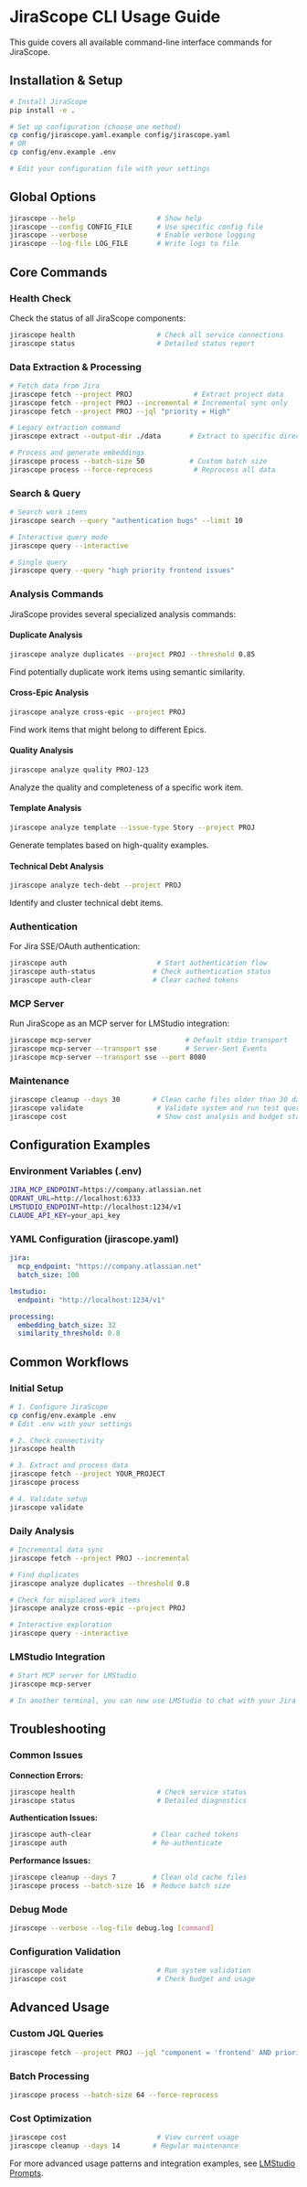 # JiraScope CLI Usage Guide

This guide covers all available command-line interface commands for JiraScope.

## Installation & Setup

```bash
# Install JiraScope
pip install -e .

# Set up configuration (choose one method)
cp config/jirascope.yaml.example config/jirascope.yaml
# OR
cp config/env.example .env

# Edit your configuration file with your settings
```

## Global Options

```bash
jirascope --help                    # Show help
jirascope --config CONFIG_FILE      # Use specific config file
jirascope --verbose                 # Enable verbose logging
jirascope --log-file LOG_FILE       # Write logs to file
```

## Core Commands

### Health Check

Check the status of all JiraScope components:

```bash
jirascope health                    # Check all service connections
jirascope status                    # Detailed status report
```

### Data Extraction & Processing

```bash
# Fetch data from Jira
jirascope fetch --project PROJ               # Extract project data
jirascope fetch --project PROJ --incremental # Incremental sync only
jirascope fetch --project PROJ --jql "priority = High"

# Legacy extraction command
jirascope extract --output-dir ./data       # Extract to specific directory

# Process and generate embeddings
jirascope process --batch-size 50           # Custom batch size
jirascope process --force-reprocess          # Reprocess all data
```

### Search & Query

```bash
# Search work items
jirascope search --query "authentication bugs" --limit 10

# Interactive query mode
jirascope query --interactive

# Single query
jirascope query --query "high priority frontend issues"
```

### Analysis Commands

JiraScope provides several specialized analysis commands:

#### Duplicate Analysis
```bash
jirascope analyze duplicates --project PROJ --threshold 0.85
```
Find potentially duplicate work items using semantic similarity.

#### Cross-Epic Analysis
```bash
jirascope analyze cross-epic --project PROJ
```
Find work items that might belong to different Epics.

#### Quality Analysis
```bash
jirascope analyze quality PROJ-123
```
Analyze the quality and completeness of a specific work item.

#### Template Analysis
```bash
jirascope analyze template --issue-type Story --project PROJ
```
Generate templates based on high-quality examples.

#### Technical Debt Analysis
```bash
jirascope analyze tech-debt --project PROJ
```
Identify and cluster technical debt items.

### Authentication

For Jira SSE/OAuth authentication:

```bash
jirascope auth                      # Start authentication flow
jirascope auth-status              # Check authentication status
jirascope auth-clear               # Clear cached tokens
```

### MCP Server

Run JiraScope as an MCP server for LMStudio integration:

```bash
jirascope mcp-server                       # Default stdio transport
jirascope mcp-server --transport sse       # Server-Sent Events
jirascope mcp-server --transport sse --port 8080
```

### Maintenance

```bash
jirascope cleanup --days 30        # Clean cache files older than 30 days
jirascope validate                  # Validate system and run test queries
jirascope cost                      # Show cost analysis and budget status
```

## Configuration Examples

### Environment Variables (.env)
```bash
JIRA_MCP_ENDPOINT=https://company.atlassian.net
QDRANT_URL=http://localhost:6333
LMSTUDIO_ENDPOINT=http://localhost:1234/v1
CLAUDE_API_KEY=your_api_key
```

### YAML Configuration (jirascope.yaml)
```yaml
jira:
  mcp_endpoint: "https://company.atlassian.net"
  batch_size: 100

lmstudio:
  endpoint: "http://localhost:1234/v1"

processing:
  embedding_batch_size: 32
  similarity_threshold: 0.8
```

## Common Workflows

### Initial Setup
```bash
# 1. Configure JiraScope
cp config/env.example .env
# Edit .env with your settings

# 2. Check connectivity
jirascope health

# 3. Extract and process data
jirascope fetch --project YOUR_PROJECT
jirascope process

# 4. Validate setup
jirascope validate
```

### Daily Analysis
```bash
# Incremental data sync
jirascope fetch --project PROJ --incremental

# Find duplicates
jirascope analyze duplicates --threshold 0.8

# Check for misplaced work items
jirascope analyze cross-epic --project PROJ

# Interactive exploration
jirascope query --interactive
```

### LMStudio Integration
```bash
# Start MCP server for LMStudio
jirascope mcp-server

# In another terminal, you can now use LMStudio to chat with your Jira data
```

## Troubleshooting

### Common Issues

**Connection Errors:**
```bash
jirascope health                    # Check service status
jirascope status                    # Detailed diagnostics
```

**Authentication Issues:**
```bash
jirascope auth-clear               # Clear cached tokens
jirascope auth                     # Re-authenticate
```

**Performance Issues:**
```bash
jirascope cleanup --days 7         # Clean old cache files
jirascope process --batch-size 16  # Reduce batch size
```

### Debug Mode
```bash
jirascope --verbose --log-file debug.log [command]
```

### Configuration Validation
```bash
jirascope validate                  # Run system validation
jirascope cost                      # Check budget and usage
```

## Advanced Usage

### Custom JQL Queries
```bash
jirascope fetch --project PROJ --jql "component = 'frontend' AND priority = High"
```

### Batch Processing
```bash
jirascope process --batch-size 64 --force-reprocess
```

### Cost Optimization
```bash
jirascope cost                      # View current usage
jirascope cleanup --days 14        # Regular maintenance
```

For more advanced usage patterns and integration examples, see [LMStudio Prompts](examples/lmstudio_prompts.md).
